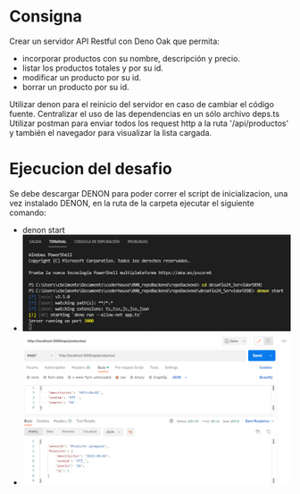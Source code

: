 # Consigna
Crear un servidor API Restful con Deno Oak que permita:
- incorporar productos con su nombre, descripción y precio.
- listar los productos totales y por su id.
- modificar un producto por su id.
- borrar un producto por su id.


Utilizar denon para el reinicio del servidor en caso de cambiar el código fuente.
Centralizar el uso de las dependencias en un sólo archivo deps.ts
Utilizar postman para enviar todos los request http a la ruta '/api/productos' y también el navegador para visualizar la lista cargada.

# Ejecucion del desafio
Se debe descargar DENON para poder correr el script de inicializacion, una vez instalado DENON, en la ruta de la carpeta ejecutar el siguiente comando:
- denon start
- ![image](https://github.com/carlosmbelmonte/repoBackend/blob/main/desafio24_ServidorDENO/imagenes/serverRun.png)
- ![image](https://github.com/carlosmbelmonte/repoBackend/blob/main/desafio24_ServidorDENO/imagenes/Postman.png)